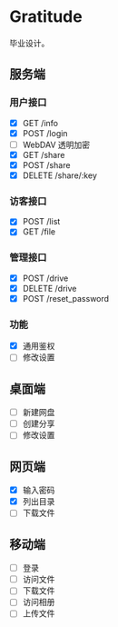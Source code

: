 # Gratitude

毕业设计。

## 服务端

### 用户接口

- [x] GET /info
- [x] POST /login
- [ ] WebDAV 透明加密
- [x] GET /share
- [x] POST /share
- [x] DELETE /share/:key

### 访客接口

- [x] POST /list
- [x] GET /file

### 管理接口

- [x] POST /drive
- [x] DELETE /drive
- [x] POST /reset_password

### 功能

- [x] 通用鉴权
- [ ] 修改设置

## 桌面端

- [ ] 新建网盘
- [ ] 创建分享
- [ ] 修改设置

## 网页端

- [x] 输入密码
- [x] 列出目录
- [ ] 下载文件

## 移动端

- [ ] 登录
- [ ] 访问文件
- [ ] 下载文件
- [ ] 访问相册
- [ ] 上传文件

